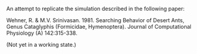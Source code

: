 An attempt to replicate the simulation described in the following paper:

Wehner, R. & M.V. Srinivasan. 1981. Searching Behavior of Desert Ants, Genus Cataglyphis (Formicidae, Hymenoptera). Journal of Computational Physiology (A) 142:315-338.

(Not yet in a working state.)
